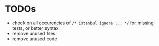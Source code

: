 # TODOs

- check on all occurencies of `/* istanbul ignore ... */` for missing tests, or better syntax
- remove unused files
- remove unused code
